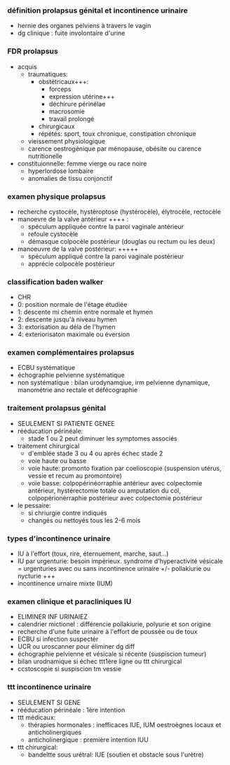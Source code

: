 ### définition prolapsus génital et incontinence urinaire
- hernie des organes pelviens à travers le vagin
- dg clinique : fuite involontaire d'urine

### FDR prolapsus
- acquis
	- traumatiques:
		- obstétricaux+++:
			- forceps
			- expression utérine+++
			- déchirure périnélae
			- macrosomie
			- travail prolongé
		- chirurgicaux
		- répétés: sport, toux chronique, constipation chronique
	- vieissement physiologique
	- carence oestrogénique par ménopause, obésite ou carence nutritionelle
- constituionnelle: femme vierge ou race noire
	- hyperlordose lombaire
	- anomalies de tissu conjonctif

### examen physique prolapsus
- recherche cystocèle, hystéroptose (hystérocèle), élytrocèle, rectocèle
- manoevre de la valve antérieur ++++ :
	- spéculum appliquée contre la paroi vaginale antérieur 
	- refoule cystocèle
	- démasque colpocèle postérieur (douglas ou rectum ou les deux)
- manoeuvre de la valve postérieur: +++++
	- spéculum appliqué contre la paroi vaginale postérieur
	- apprécie colpocèle postérieur

### classification baden walker
- CHR
- 0: position normale de l'étage étudiée
- 1: descente mi chemin entre normale et hymen
- 2: descente jusqu'à niveau hymen
- 3: extorisation au déla de l'hymen
- 4: exteriorisaton maximale ou éversion

### examen complémentaires prolapsus
- ECBU systématique
- échographie pelvienne systématique
- non systématique : bilan urodynamqiue, irm pelvienne dynamique, manométrie ano rectale et défécographie

### traitement prolapsus génital
- SEULEMENT SI PATIENTE GENEE
- rééducation périnéale:
	- stade 1 ou 2 peut diminuer les symptomes associés
- traitement chirurgical
	- d'emblée stade 3 ou 4 ou après échec stade 2
	- voie haute ou basse
	- voie haute: promonto fixation par coelioscopie (suspension utérus, vessie et recum au promontoire)
	- voie basse: colpopérinéorraphie antérieur avec colpectomie antérieur, hystérectomie totale ou amputation du col, colpopérionérraphie postérieur avec colpectomie postérieur
- le pessaire:
	- si chriurgie contre indiqués
	- changés ou nettoyés tous les 2-6 mois

### types d'incontinence urinaire
- IU à l'effort (toux, rire, éternuement, marche, saut...)
- IU par urgenturie: besoin impérieux. syndrome d'hyperactivité vésicale = urgenturies avec ou sans incontinence urinaire +/- pollakiurie ou nycturie +++
- incontinence urnaire mixte (IUM)

### examen clinique et paracliniques IU
- ELIMINER INF URINAIEZ
- calendrier mictionel : différencie pollakiurie, polyurie et son origine
- recherche d'une fuite urinaire à l'effort de poussée ou de toux
- ECBU si infection suspectér
- UCR ou uroscanner pour éliminer dg diff
- échographie pelvienne et vésicale si récente (suspiscion tumeur)
- bilan urodnamique si échec ttt1ère ligne ou ttt chirurgical 
- ccstoscopie si suspiscion tm vessie

### ttt incontinence urinaire
- SEULEMENT SI GENE
- rééducation périnéale : 1ère intention
- ttt médicaux:
	- thérapies hormonales : inefficaces IUE, IUM oestroègnes locaux et anticholinergiques
	- anticholinergique : première intention IUU
- ttt chirurgical:
	- bandeltte sous urétral: IUE  (soutien et obstacle sous l'urètre)